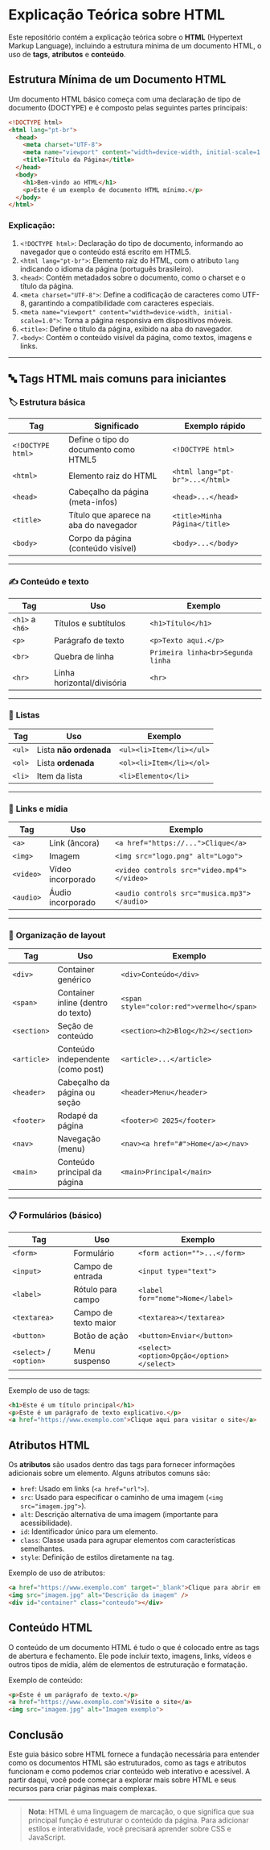 # Explicação Teórica sobre HTML

Este repositório contém a explicação teórica sobre o **HTML** (Hypertext Markup Language), incluindo a estrutura mínima de um documento HTML, o uso de **tags**, **atributos** e **conteúdo**.

## Estrutura Mínima de um Documento HTML

Um documento HTML básico começa com uma declaração de tipo de documento (DOCTYPE) e é composto pelas seguintes partes principais:

```html
<!DOCTYPE html>
<html lang="pt-br">
  <head>
    <meta charset="UTF-8">
    <meta name="viewport" content="width=device-width, initial-scale=1.0">
    <title>Título da Página</title>
  </head>
  <body>
    <h1>Bem-vindo ao HTML</h1>
    <p>Este é um exemplo de documento HTML mínimo.</p>
  </body>
</html>
```

### Explicação:

1. `<!DOCTYPE html>`: Declaração do tipo de documento, informando ao navegador que o conteúdo está escrito em HTML5.
2. `<html lang="pt-br">`: Elemento raiz do HTML, com o atributo `lang` indicando o idioma da página (português brasileiro).
3. `<head>`: Contém metadados sobre o documento, como o charset e o título da página.
4. `<meta charset="UTF-8">`: Define a codificação de caracteres como UTF-8, garantindo a compatibilidade com caracteres especiais.
5. `<meta name="viewport" content="width=device-width, initial-scale=1.0">`: Torna a página responsiva em dispositivos móveis.
6. `<title>`: Define o título da página, exibido na aba do navegador.
7. `<body>`: Contém o conteúdo visível da página, como textos, imagens e links.

---

## 🔤 **Tags HTML mais comuns para iniciantes**

### 🏷️ **Estrutura básica**

| Tag               | Significado                            | Exemplo rápido                  |
| ----------------- | -------------------------------------- | ------------------------------- |
| `<!DOCTYPE html>` | Define o tipo do documento como HTML5  | `<!DOCTYPE html>`               |
| `<html>`          | Elemento raiz do HTML                  | `<html lang="pt-br">...</html>` |
| `<head>`          | Cabeçalho da página (meta-infos)       | `<head>...</head>`              |
| `<title>`         | Título que aparece na aba do navegador | `<title>Minha Página</title>`   |
| `<body>`          | Corpo da página (conteúdo visível)     | `<body>...</body>`              |

---

### ✍️ **Conteúdo e texto**

| Tag             | Uso                        | Exemplo                           |
| --------------- | -------------------------- | --------------------------------- |
| `<h1>` a `<h6>` | Títulos e subtítulos       | `<h1>Título</h1>`                 |
| `<p>`           | Parágrafo de texto         | `<p>Texto aqui.</p>`              |
| `<br>`          | Quebra de linha            | `Primeira linha<br>Segunda linha` |
| `<hr>`          | Linha horizontal/divisória | `<hr>`                            |

---

### 📌 **Listas**

| Tag    | Uso                    | Exemplo                  |
| ------ | ---------------------- | ------------------------ |
| `<ul>` | Lista **não ordenada** | `<ul><li>Item</li></ul>` |
| `<ol>` | Lista **ordenada**     | `<ol><li>Item</li></ol>` |
| `<li>` | Item da lista          | `<li>Elemento</li>`      |

---

### 🔗 **Links e mídia**

| Tag       | Uso               | Exemplo                                     |
| --------- | ----------------- | ------------------------------------------- |
| `<a>`     | Link (âncora)     | `<a href="https://...">Clique</a>`          |
| `<img>`   | Imagem            | `<img src="logo.png" alt="Logo">`           |
| `<video>` | Vídeo incorporado | `<video controls src="video.mp4"></video>`  |
| `<audio>` | Áudio incorporado | `<audio controls src="musica.mp3"></audio>` |

---

### 🧱 **Organização de layout**

| Tag         | Uso                                | Exemplo                                   |
| ----------- | ---------------------------------- | ----------------------------------------- |
| `<div>`     | Container genérico                 | `<div>Conteúdo</div>`                     |
| `<span>`    | Container inline (dentro do texto) | `<span style="color:red">vermelho</span>` |
| `<section>` | Seção de conteúdo                  | `<section><h2>Blog</h2></section>`        |
| `<article>` | Conteúdo independente (como post)  | `<article>...</article>`                  |
| `<header>`  | Cabeçalho da página ou seção       | `<header>Menu</header>`                   |
| `<footer>`  | Rodapé da página                   | `<footer>© 2025</footer>`                 |
| `<nav>`     | Navegação (menu)                   | `<nav><a href="#">Home</a></nav>`         |
| `<main>`    | Conteúdo principal da página       | `<main>Principal</main>`                  |

---

### 📋 **Formulários (básico)**

| Tag                     | Uso                  | Exemplo                                   |
| ----------------------- | -------------------- | ----------------------------------------- |
| `<form>`                | Formulário           | `<form action="">...</form>`              |
| `<input>`               | Campo de entrada     | `<input type="text">`                     |
| `<label>`               | Rótulo para campo    | `<label for="nome">Nome</label>`          |
| `<textarea>`            | Campo de texto maior | `<textarea></textarea>`                   |
| `<button>`              | Botão de ação        | `<button>Enviar</button>`                 |
| `<select>` / `<option>` | Menu suspenso        | `<select><option>Opção</option></select>` |

---


Exemplo de uso de tags:

```html
<h1>Este é um título principal</h1>
<p>Este é um parágrafo de texto explicativo.</p>
<a href="https://www.exemplo.com">Clique aqui para visitar o site</a>
```

## Atributos HTML

Os **atributos** são usados dentro das tags para fornecer informações adicionais sobre um elemento. Alguns atributos comuns são:

- `href`: Usado em links (`<a href="url">`).
- `src`: Usado para especificar o caminho de uma imagem (`<img src="imagem.jpg">`).
- `alt`: Descrição alternativa de uma imagem (importante para acessibilidade).
- `id`: Identificador único para um elemento.
- `class`: Classe usada para agrupar elementos com características semelhantes.
- `style`: Definição de estilos diretamente na tag.

Exemplo de uso de atributos:

```html
<a href="https://www.exemplo.com" target="_blank">Clique para abrir em uma nova aba</a>
<img src="imagem.jpg" alt="Descrição da imagem" />
<div id="container" class="conteudo"></div>
```

## Conteúdo HTML

O conteúdo de um documento HTML é tudo o que é colocado entre as tags de abertura e fechamento. Ele pode incluir texto, imagens, links, vídeos e outros tipos de mídia, além de elementos de estruturação e formatação.

Exemplo de conteúdo:

```html
<p>Este é um parágrafo de texto.</p>
<a href="https://www.exemplo.com">Visite o site</a>
<img src="imagem.jpg" alt="Imagem exemplo">
```

## Conclusão

Este guia básico sobre HTML fornece a fundação necessária para entender como os documentos HTML são estruturados, como as tags e atributos funcionam e como podemos criar conteúdo web interativo e acessível. A partir daqui, você pode começar a explorar mais sobre HTML e seus recursos para criar páginas mais complexas.

---

> **Nota**: HTML é uma linguagem de marcação, o que significa que sua principal função é estruturar o conteúdo da página. Para adicionar estilos e interatividade, você precisará aprender sobre CSS e JavaScript.
